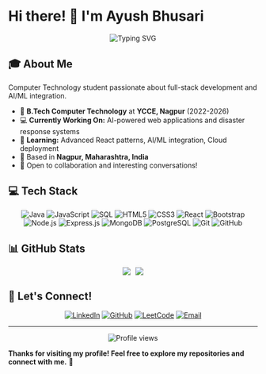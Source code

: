 # Hi there! 👋 I'm Ayush Bhusari

<div align="center">
  <img src="https://readme-typing-svg.herokuapp.com?font=Fira+Code&pause=1000&color=2E96F7&center=true&vCenter=true&width=435&lines=Computer+Technology+Student;Full+Stack+Developer;AI+%26+Web+Enthusiast;Problem+Solver" alt="Typing SVG" />
</div>

## 🎓 About Me

Computer Technology student passionate about full-stack development and AI/ML integration.

- 🏫 **B.Tech Computer Technology** at **YCCE, Nagpur** (2022-2026)
- 💻 **Currently Working On:** AI-powered web applications and disaster response systems
- 🌱 **Learning:** Advanced React patterns, AI/ML integration, Cloud deployment
- 📍 Based in **Nagpur, Maharashtra, India**
- 💬 Open to collaboration and interesting conversations!

## 💻 Tech Stack

<div align="center">

![Java](https://img.shields.io/badge/Java-ED8B00?style=for-the-badge&logo=openjdk&logoColor=white)
![JavaScript](https://img.shields.io/badge/JavaScript-F7DF1E?style=for-the-badge&logo=javascript&logoColor=black)
![SQL](https://img.shields.io/badge/SQL-336791?style=for-the-badge&logo=postgresql&logoColor=white)
![HTML5](https://img.shields.io/badge/HTML5-E34F26?style=for-the-badge&logo=html5&logoColor=white)
![CSS3](https://img.shields.io/badge/CSS3-1572B6?style=for-the-badge&logo=css3&logoColor=white)
![React](https://img.shields.io/badge/React-20232A?style=for-the-badge&logo=react&logoColor=61DAFB)
![Bootstrap](https://img.shields.io/badge/Bootstrap-563D7C?style=for-the-badge&logo=bootstrap&logoColor=white)
![Node.js](https://img.shields.io/badge/Node.js-43853D?style=for-the-badge&logo=node.js&logoColor=white)
![Express.js](https://img.shields.io/badge/Express.js-404D59?style=for-the-badge)
![MongoDB](https://img.shields.io/badge/MongoDB-4EA94B?style=for-the-badge&logo=mongodb&logoColor=white)
![PostgreSQL](https://img.shields.io/badge/PostgreSQL-316192?style=for-the-badge&logo=postgresql&logoColor=white)
![Git](https://img.shields.io/badge/Git-F05032?style=for-the-badge&logo=git&logoColor=white)
![GitHub](https://img.shields.io/badge/GitHub-100000?style=for-the-badge&logo=github&logoColor=white)

</div>

## 📊 GitHub Stats

<div align="center" style="display: flex; justify-content: center; gap: 10px;">
  <img src="https://github-readme-stats.vercel.app/api?username=Ayushbhusari22&theme=dark&hide_border=false&include_all_commits=true&count_private=true">
  <img src="https://github-readme-stats.vercel.app/api/top-langs/?username=Ayushbhusari22&theme=dark&hide_border=false&include_all_commits=true&count_private=true&layout=compact">
</div>

## 🤝 Let's Connect!

<div align="center">

[![LinkedIn](https://img.shields.io/badge/LinkedIn-0077B5?style=for-the-badge&logo=linkedin&logoColor=white)](https://linkedin.com/in/ayush-bhusari)
[![GitHub](https://img.shields.io/badge/GitHub-100000?style=for-the-badge&logo=github&logoColor=white)](https://github.com/Ayushbhusari22)
[![LeetCode](https://img.shields.io/badge/LeetCode-FFA116?style=for-the-badge&logo=leetcode&logoColor=black)](https://leetcode.com/ayush-bhusari)
[![Email](https://img.shields.io/badge/Email-D14836?style=for-the-badge&logo=gmail&logoColor=white)](mailto:bhusari.ayush22@gmail.com)

</div>

---

<div align="center">
  <img src="https://komarev.com/ghpvc/?username=Ayushbhusari22&color=blueviolet&style=flat-square&label=Profile+Views" alt="Profile views" />
</div>

**Thanks for visiting my profile! Feel free to explore my repositories and connect with me.** 🚀

</div>
